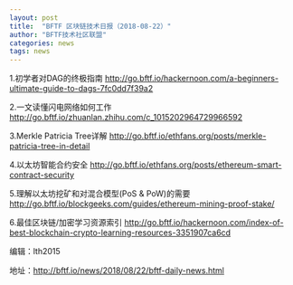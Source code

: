 ```yaml
---
layout: post
title:  "BFTF 区块链技术日报（2018-08-22）"
author: "BFTF技术社区联盟"
categories: news
tags: news
---
```


1.初学者对DAG的终极指南
<http://go.bftf.io/hackernoon.com/a-beginners-ultimate-guide-to-dags-7fc0dd7f39a2>

2.一文读懂闪电网络如何工作
<http://go.bftf.io/zhuanlan.zhihu.com/c_1015202964729966592>

3.Merkle Patricia Tree详解
<http://go.bftf.io/ethfans.org/posts/merkle-patricia-tree-in-detail>

4.以太坊智能合约安全
<http://go.bftf.io/ethfans.org/posts/ethereum-smart-contract-security>

5.理解以太坊挖矿和对混合模型(PoS & PoW)的需要
<http://go.bftf.io/blockgeeks.com/guides/ethereum-mining-proof-stake/>

6.最佳区块链/加密学习资源索引
<http://go.bftf.io/hackernoon.com/index-of-best-blockchain-crypto-learning-resources-3351907ca6cd>

编辑：lth2015

地址：<http://bftf.io/news/2018/08/22/bftf-daily-news.html>
